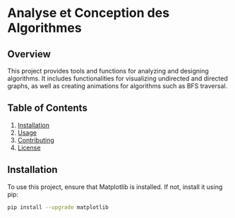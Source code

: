 # Analyse et Conception des Algorithmes

## Overview

This project provides tools and functions for analyzing and designing algorithms. It includes functionalities for visualizing undirected and directed graphs, as well as creating animations for algorithms such as BFS traversal.

## Table of Contents

1. [Installation](#installation)
2. [Usage](#usage)
3. [Contributing](#contributing)
4. [License](#license)

## Installation

To use this project, ensure that Matplotlib is installed. If not, install it using pip:

```bash
pip install --upgrade matplotlib
